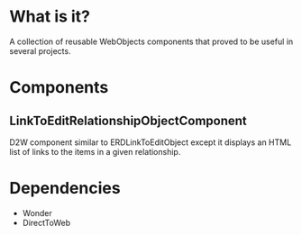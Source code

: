 What is it?
===========

A collection of reusable WebObjects components that proved to be useful in several projects. 


Components
==========

LinkToEditRelationshipObjectComponent
-------------------------------------

D2W component similar to ERDLinkToEditObject except it displays an HTML list of links to the items in a given relationship.


Dependencies
============
* Wonder
* DirectToWeb
